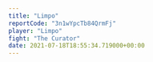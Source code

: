 ```yaml
---
title: "Limpo"
reportCode: "3n1wYpcTb84QrmFj"
player: "Limpo"
fight: "The Curator"
date: 2021-07-18T18:55:34.719000+00:00
---
```

